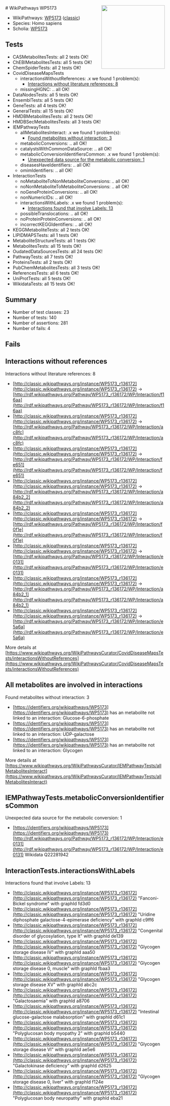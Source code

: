 <img style="float: right; width: 200px" src="https://cms-assets.nporadio.nl/npo3fm/NPO-Serious-Request-Logo-Groen-Ik-Steun-RGB.png" />
# WikiPathways WP5173

* WikiPathways: [WP5173](https://wikipathways.org/pathways/WP5173) ([classic](https://classic.wikipathways.org/instance/WP5173))
* Species: Homo sapiens
* Scholia: [WP5173](https://scholia.toolforge.org/wikipathways/WP5173)
## Tests
* CASMetabolitesTests: all 2 tests OK!
* ChEBIMetabolitesTests: all 5 tests OK!
* ChemSpiderTests: all 2 tests OK!
* CovidDiseaseMapsTests
    * interactionsWithoutReferences: .x we found 1 problem(s):
        * [Interactions without literature references: 8](#2e295936)
    * missingHGNC: .. all OK!
* DataNodesTests: all 5 tests OK!
* EnsemblTests: all 5 tests OK!
* GeneTests: all 4 tests OK!
* GeneralTests: all 15 tests OK!
* HMDBMetabolitesTests: all 2 tests OK!
* HMDBSecMetabolitesTests: all 3 tests OK!
* IEMPathwayTests
    * allMetabolitesInteract: .x we found 1 problem(s):
        * [Found metabolites without interaction: 3](#2bc2e7ee)
    * metabolicConversions: .. all OK!
    * catalystsWithCommonDataSource: .. all OK!
    * metabolicConversionIdentifiersCommon: .x we found 1 problem(s):
        * [Unexpected data source for the metabolic conversion: 1](#cff65558)
    * diseasesHaveIdentifiers: .. all OK!
    * omimIdentifiers: .. all OK!
* InteractionTests
    * noMetaboliteToNonMetaboliteConversions: .. all OK!
    * noNonMetaboliteToMetaboliteConversions: .. all OK!
    * noGeneProteinConversions: .. all OK!
    * nonNumericIDs: .. all OK!
    * interactionsWithLabels: .x we found 1 problem(s):
        * [Interactions found that involve Labels: 13](#fe97a8bb)
    * possibleTranslocations: .. all OK!
    * noProteinProteinConversions: .. all OK!
    * incorrectKEGGIdentifiers: .. all OK!
* KEGGMetaboliteTests: all 2 tests OK!
* LIPIDMAPSTests: all 1 tests OK!
* MetaboliteStructureTests: all 1 tests OK!
* MetabolitesTests: all 15 tests OK!
* OudatedDataSourcesTests: all 24 tests OK!
* PathwayTests: all 7 tests OK!
* ProteinsTests: all 2 tests OK!
* PubChemMetabolitesTests: all 3 tests OK!
* ReferencesTests: all 6 tests OK!
* UniProtTests: all 5 tests OK!
* WikidataTests: all 15 tests OK!


## Summary

* Number of test classes: 23
* Number of tests: 140
* Number of assertions: 281
* Number of fails: 4

## Fails

<a name="2e295936" />

## Interactions without references

Interactions without literature references: 8

* [http://classic.wikipathways.org/instance/WP5173_r136172](http://classic.wikipathways.org/instance/WP5173_r136172) -> [http://rdf.wikipathways.org/Pathway/WP5173_r136172/WP/Interaction/f16aa](http://rdf.wikipathways.org/Pathway/WP5173_r136172/WP/Interaction/f16aa)
* [http://classic.wikipathways.org/instance/WP5173_r136172](http://classic.wikipathways.org/instance/WP5173_r136172) -> [http://rdf.wikipathways.org/Pathway/WP5173_r136172/WP/Interaction/ac8fc](http://rdf.wikipathways.org/Pathway/WP5173_r136172/WP/Interaction/ac8fc)
* [http://classic.wikipathways.org/instance/WP5173_r136172](http://classic.wikipathways.org/instance/WP5173_r136172) -> [http://rdf.wikipathways.org/Pathway/WP5173_r136172/WP/Interaction/fe651](http://rdf.wikipathways.org/Pathway/WP5173_r136172/WP/Interaction/fe651)
* [http://classic.wikipathways.org/instance/WP5173_r136172](http://classic.wikipathways.org/instance/WP5173_r136172) -> [http://rdf.wikipathways.org/Pathway/WP5173_r136172/WP/Interaction/a84b2_2](http://rdf.wikipathways.org/Pathway/WP5173_r136172/WP/Interaction/a84b2_2)
* [http://classic.wikipathways.org/instance/WP5173_r136172](http://classic.wikipathways.org/instance/WP5173_r136172) -> [http://rdf.wikipathways.org/Pathway/WP5173_r136172/WP/Interaction/f0f1e](http://rdf.wikipathways.org/Pathway/WP5173_r136172/WP/Interaction/f0f1e)
* [http://classic.wikipathways.org/instance/WP5173_r136172](http://classic.wikipathways.org/instance/WP5173_r136172) -> [http://rdf.wikipathways.org/Pathway/WP5173_r136172/WP/Interaction/e0131](http://rdf.wikipathways.org/Pathway/WP5173_r136172/WP/Interaction/e0131)
* [http://classic.wikipathways.org/instance/WP5173_r136172](http://classic.wikipathways.org/instance/WP5173_r136172) -> [http://rdf.wikipathways.org/Pathway/WP5173_r136172/WP/Interaction/a84b2_1](http://rdf.wikipathways.org/Pathway/WP5173_r136172/WP/Interaction/a84b2_1)
* [http://classic.wikipathways.org/instance/WP5173_r136172](http://classic.wikipathways.org/instance/WP5173_r136172) -> [http://rdf.wikipathways.org/Pathway/WP5173_r136172/WP/Interaction/e5a6a](http://rdf.wikipathways.org/Pathway/WP5173_r136172/WP/Interaction/e5a6a)


More details at [https://www.wikipathways.org/WikiPathwaysCurator/CovidDiseaseMapsTests/interactionsWithoutReferences](https://www.wikipathways.org/WikiPathwaysCurator/CovidDiseaseMapsTests/interactionsWithoutReferences)

<a name="2bc2e7ee" />

## All metabolites are involved in interactions

Found metabolites without interaction: 3

* [https://identifiers.org/wikipathways/WP5173](https://identifiers.org/wikipathways/WP5173) has an metabolite not linked to an interaction: Glucose-6-phosphate
* [https://identifiers.org/wikipathways/WP5173](https://identifiers.org/wikipathways/WP5173) has an metabolite not linked to an interaction: UDP-galactose
* [https://identifiers.org/wikipathways/WP5173](https://identifiers.org/wikipathways/WP5173) has an metabolite not linked to an interaction: Glycogen


More details at [https://www.wikipathways.org/WikiPathwaysCurator/IEMPathwayTests/allMetabolitesInteract](https://www.wikipathways.org/WikiPathwaysCurator/IEMPathwayTests/allMetabolitesInteract)

<a name="cff65558" />

## IEMPathwayTests.metabolicConversionIdentifiersCommon

Unexpected data source for the metabolic conversion: 1

* [https://identifiers.org/wikipathways/WP5173](https://identifiers.org/wikipathways/WP5173) [http://rdf.wikipathways.org/Pathway/WP5173_r136172/WP/Interaction/e0131](http://rdf.wikipathways.org/Pathway/WP5173_r136172/WP/Interaction/e0131) Wikidata Q22281942


<a name="fe97a8bb" />

## InteractionTests.interactionsWithLabels

Interactions found that involve Labels: 13

* [http://classic.wikipathways.org/instance/WP5173_r136172](http://classic.wikipathways.org/instance/WP5173_r136172) "Fanconi-Bickel syndrome" with graphId fd3d0
* [http://classic.wikipathways.org/instance/WP5173_r136172](http://classic.wikipathways.org/instance/WP5173_r136172) "Uridine diphosphate 
galactose-4-epimerase 
deficiency" with graphId c9ff6
* [http://classic.wikipathways.org/instance/WP5173_r136172](http://classic.wikipathways.org/instance/WP5173_r136172) "Congenital disorder of glycosylation, 
type It" with graphId de139
* [http://classic.wikipathways.org/instance/WP5173_r136172](http://classic.wikipathways.org/instance/WP5173_r136172) "Glycogen storage 
disease IV" with graphId aaa50
* [http://classic.wikipathways.org/instance/WP5173_r136172](http://classic.wikipathways.org/instance/WP5173_r136172) "Glycogen storage disease 0, muscle" with graphId fbaa3
* [http://classic.wikipathways.org/instance/WP5173_r136172](http://classic.wikipathways.org/instance/WP5173_r136172) "Glycogen storage disease XV" with graphId abc2c
* [http://classic.wikipathways.org/instance/WP5173_r136172](http://classic.wikipathways.org/instance/WP5173_r136172) "Galactosaemia" with graphId a8706
* [http://classic.wikipathways.org/instance/WP5173_r136172](http://classic.wikipathways.org/instance/WP5173_r136172) "Intestinal glucose-galactose 
malabsorption" with graphId d61c1
* [http://classic.wikipathways.org/instance/WP5173_r136172](http://classic.wikipathways.org/instance/WP5173_r136172) "Polyglucosan body myopathy 2" with graphId b5440
* [http://classic.wikipathways.org/instance/WP5173_r136172](http://classic.wikipathways.org/instance/WP5173_r136172) "Glycogen storage 
disease VI" with graphId ae5e6
* [http://classic.wikipathways.org/instance/WP5173_r136172](http://classic.wikipathways.org/instance/WP5173_r136172) "Galactokinase deficiency" with graphId d2625
* [http://classic.wikipathways.org/instance/WP5173_r136172](http://classic.wikipathways.org/instance/WP5173_r136172) "Glycogen storage disease 0, liver" with graphId f124e
* [http://classic.wikipathways.org/instance/WP5173_r136172](http://classic.wikipathways.org/instance/WP5173_r136172) "Polyglucosan body neuropathy" with graphId eba21


